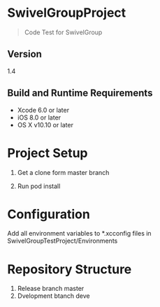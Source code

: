 # SwivelGroupProject
> Code Test for SwivelGroup
## Version
1.4
## Build and Runtime Requirements
+ Xcode 6.0 or later
+ iOS 8.0 or later
+ OS X v10.10 or later
# Project Setup
1. Get a clone form master branch

2. Run pod install

# Configuration
Add all environment variables to *.xcconfig files in SwivelGroupTestProject/Environments

# Repository Structure
1. Release branch master
2. Dvelopment btanch deve
